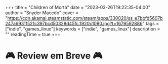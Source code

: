 +++
title = "Children of Morta"
date = "2023-03-26T19:22:35-04:00"
author = "Snyder Macedo"
cover = "https://cdn.akamai.steamstatic.com/steam/apps/330020/ss_e7bbfd5607b247a6931f521c397bcd50328d45fc.1920x1080.jpg?t=1679592886"
tags = ["indie", "games_linux"]
keywords = ["indie", "games_linux"]
description = ""
readingTime = true
+++

# 🎮 Review em Breve 🎮
